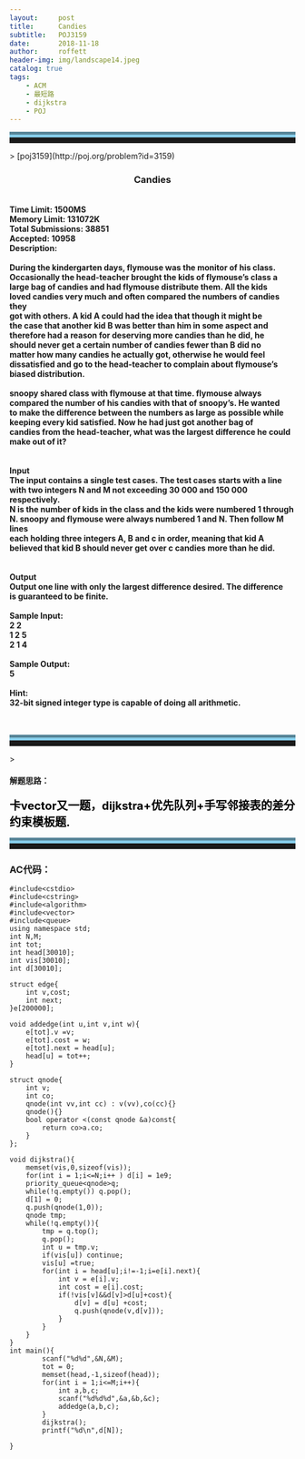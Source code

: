 ```yaml
---
layout:     post
title:      Candies
subtitle:   POJ3159
date:       2018-11-18
author:     roffett
header-img: img/landscape14.jpeg
catalog: true
tags:
    - ACM
    - 最短路
    - dijkstra
    - POJ
---
```


<hr style="height:10px;border:none;border-top:10px groove skyblue;" />>
[poj3159](http://poj.org/problem?id=3159)

<div style="font-weight:bold;">
<h3 align="center">Candies</h3><br />
Time Limit: 1500MS<br />		
Memory Limit: 131072K<br />
Total Submissions: 38851<br />	
Accepted: 10958<br />
Description:<br />
<br />
During the kindergarten days, flymouse was the monitor of his class. <br />
Occasionally the head-teacher brought the kids of flymouse’s class a <br />
large bag of candies and had flymouse distribute them. All the kids <br />
loved candies very much and often compared the numbers of candies they<br />
got with others. A kid A could had the idea that though it might be <br />
the case that another kid B was better than him in some aspect and <br />
therefore had a reason for deserving more candies than he did, he <br />
should never get a certain number of candies fewer than B did no <br />
matter how many candies he actually got, otherwise he would feel<br />
dissatisfied and go to the head-teacher to complain about flymouse’s<br />
biased distribution.<br />
<br />
snoopy shared class with flymouse at that time. flymouse always <br />
compared the number of his candies with that of snoopy’s. He wanted <br />
to make the difference between the numbers as large as possible while<br />
keeping every kid satisfied. Now he had just got another bag of <br />
candies from the head-teacher, what was the largest difference he could <br />
make out of it?<br />
<br />
<br />
Input<br />
The input contains a single test cases. The test cases starts with a line<br />
with two integers N and M not exceeding 30 000 and 150 000 respectively. <br />
N is the number of kids in the class and the kids were numbered 1 through<br />
N. snoopy and flymouse were always numbered 1 and N. Then follow M lines<br />
each holding three integers A, B and c in order, meaning that kid A <br />
believed that kid B should never get over c candies more than he did.<br />
<br />
<br />
Output<br />
Output one line with only the largest difference desired. The difference<br />
is guaranteed to be finite.<br />
<br />
Sample Input:<br />
2 2<br />
1 2 5<br />
2 1 4<br />
<br />
Sample Output:<br />
5<br />
<br />
Hint:<br />
32-bit signed integer type is capable of doing all arithmetic.<br />
<br />
<br /></div>

<hr style="height:10px;border:none;border-top:10px groove skyblue;" />>

#### 解题思路：  

<div style = "font-size:20px;font-weight:bold;color:black;">
卡vector又一题，dijkstra+优先队列+手写邻接表的差分约束模板题.<br />
</div>

<hr style="height:10px;border:none;border-top:10px groove skyblue;" />

### AC代码：
    #include<cstdio>
    #include<cstring>
    #include<algorithm>
    #include<vector>
    #include<queue>
    using namespace std;
    int N,M;
    int tot;
    int head[30010];
    int vis[30010];
    int d[30010];

    struct edge{
        int v,cost;
        int next;
    }e[200000];

    void addedge(int u,int v,int w){
        e[tot].v =v;
        e[tot].cost = w;
        e[tot].next = head[u];
        head[u] = tot++;
    }

    struct qnode{
        int v;
        int co;
        qnode(int vv,int cc) : v(vv),co(cc){}
        qnode(){}
        bool operator <(const qnode &a)const{
            return co>a.co;
        }
    };

    void dijkstra(){
        memset(vis,0,sizeof(vis));
        for(int i = 1;i<=N;i++ ) d[i] = 1e9;
        priority_queue<qnode>q;
        while(!q.empty()) q.pop();
        d[1] = 0;
        q.push(qnode(1,0));
        qnode tmp;
        while(!q.empty()){
            tmp = q.top();
            q.pop();
            int u = tmp.v;
            if(vis[u]) continue;
            vis[u] =true;
            for(int i = head[u];i!=-1;i=e[i].next){
                int v = e[i].v;
                int cost = e[i].cost;
                if(!vis[v]&&d[v]>d[u]+cost){
                    d[v] = d[u] +cost;
                    q.push(qnode(v,d[v]));
                }
            }
        }
    }
    int main(){
            scanf("%d%d",&N,&M);
            tot = 0;
            memset(head,-1,sizeof(head));
            for(int i = 1;i<=M;i++){
                int a,b,c;
                scanf("%d%d%d",&a,&b,&c);
                addedge(a,b,c);
            }
            dijkstra();
            printf("%d\n",d[N]);
        
    }